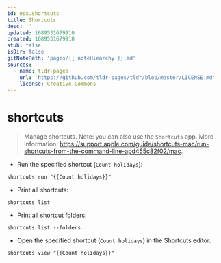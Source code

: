 ```yaml
---
id: osx.shortcuts
title: Shortcuts
desc: ''
updated: 1689531679910
created: 1689531679910
stub: false
isDir: false
gitNotePath: 'pages/{{ noteHiearchy }}.md'
sources:
  - name: tldr-pages
    url: 'https://github.com/tldr-pages/tldr/blob/master/LICENSE.md'
    license: Creative Commons
---
```

# shortcuts

> Manage shortcuts.
> Note: you can also use the `Shortcuts` app.
> More information: <https://support.apple.com/guide/shortcuts-mac/run-shortcuts-from-the-command-line-apd455c82f02/mac>.

- Run the specified shortcut (`Count holidays`):

`shortcuts run "{{Count holidays}}"`

- Print all shortcuts:

`shortcuts list`

- Print all shortcut folders:

`shortcuts list --folders`

- Open the specified shortcut (`Count holidays`) in the Shortcuts editor:

`shortcuts view "{{Count holidays}}"`

